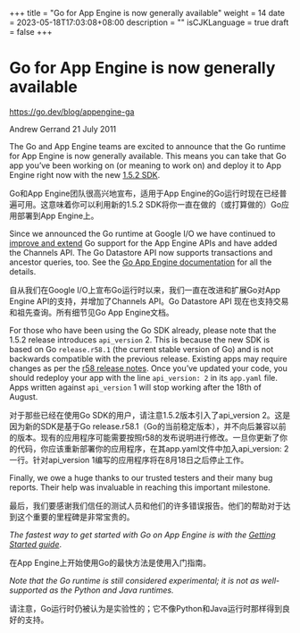 +++
title = "Go for App Engine is now generally available"
weight = 14
date = 2023-05-18T17:03:08+08:00
description = ""
isCJKLanguage = true
draft = false
+++

# Go for App Engine is now generally available

https://go.dev/blog/appengine-ga

Andrew Gerrand
21 July 2011

The Go and App Engine teams are excited to announce that the Go runtime for App Engine is now generally available. This means you can take that Go app you’ve been working on (or meaning to work on) and deploy it to App Engine right now with the new [1.5.2 SDK](http://code.google.com/appengine/downloads.html).

Go和App Engine团队很高兴地宣布，适用于App Engine的Go运行时现在已经普遍可用。这意味着你可以利用新的1.5.2 SDK将你一直在做的（或打算做的）Go应用部署到App Engine上。

Since we announced the Go runtime at Google I/O we have continued to [improve and extend](http://code.google.com/p/googleappengine/wiki/SdkForGoReleaseNotes) Go support for the App Engine APIs and have added the Channels API. The Go Datastore API now supports transactions and ancestor queries, too. See the [Go App Engine documentation](https://code.google.com/appengine/docs/go/) for all the details.

自从我们在Google I/O上宣布Go运行时以来，我们一直在改进和扩展Go对App Engine API的支持，并增加了Channels API。Go Datastore API 现在也支持交易和祖先查询。所有细节见Go App Engine文档。

For those who have been using the Go SDK already, please note that the 1.5.2 release introduces `api_version` 2. This is because the new SDK is based on Go `release.r58.1` (the current stable version of Go) and is not backwards compatible with the previous release. Existing apps may require changes as per the [r58 release notes](https://go.dev/doc/devel/release.html#r58). Once you’ve updated your code, you should redeploy your app with the line `api_version: 2` in its `app.yaml` file. Apps written against `api_version` 1 will stop working after the 18th of August.

对于那些已经在使用Go SDK的用户，请注意1.5.2版本引入了api_version 2。这是因为新的SDK是基于Go release.r58.1（Go的当前稳定版本），并不向后兼容以前的版本。现有的应用程序可能需要按照r58的发布说明进行修改。一旦你更新了你的代码，你应该重新部署你的应用程序，在其app.yaml文件中加入api_version: 2一行。针对api_version 1编写的应用程序将在8月18日之后停止工作。

Finally, we owe a huge thanks to our trusted testers and their many bug reports. Their help was invaluable in reaching this important milestone.

最后，我们要感谢我们信任的测试人员和他们的许多错误报告。他们的帮助对于达到这个重要的里程碑是非常宝贵的。

*The fastest way to get started with Go on App Engine is with the* [*Getting Started guide*](http://code.google.com/appengine/docs/go/gettingstarted/).

在App Engine上开始使用Go的最快方法是使用入门指南。

*Note that the Go runtime is still considered experimental; it is not as well-supported as the Python and Java runtimes.*

请注意，Go运行时仍被认为是实验性的；它不像Python和Java运行时那样得到良好的支持。
